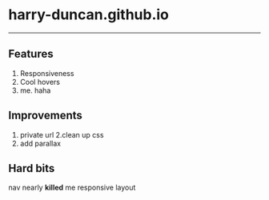 # harry-duncan.github.io
----
## Features
1. Responsiveness
2. Cool hovers
3. me. haha

## Improvements
1. private url
2.clean up css
3. add parallax

## Hard bits
nav nearly **killed** me
responsive layout
